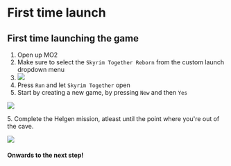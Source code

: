 # First time launch

## First time launching the game

1. Open up MO2
2. Make sure to select the `Skyrim Together Reborn` from the custom launch dropdown menu
3. ![](https://i.imgur.com/sMyZ9hL.png)
4. Press `Run` and let `Skyrim Together` open
5. Start by creating a new game, by pressing `New` and then `Yes`

![](https://i.imgur.com/qGoy5n9.png)

5\. Complete the Helgen mission, atleast until the point where you're out of the cave.

![](https://i.imgur.com/Er3hWtp.png)

#### Onwards to the next step!
